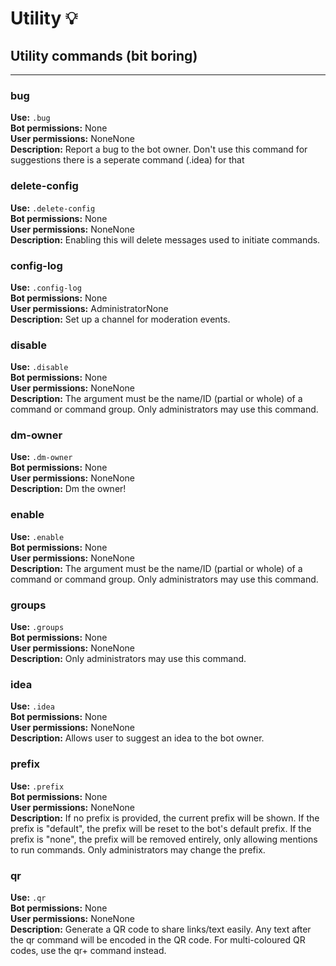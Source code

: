 # Utility 💡

Utility commands (bit boring)
---

---
### bug

**Use:** `.bug`<br/>
**Bot permissions:** None<br/>
**User permissions:** NoneNone<br/>
**Description:** Report a bug to the bot owner. Don't use this command for suggestions there is a seperate command (.idea) for that<br/>


### delete-config

**Use:** `.delete-config`<br/>
**Bot permissions:** None<br/>
**User permissions:** NoneNone<br/>
**Description:** Enabling this will delete messages used to initiate commands.<br/>


### config-log

**Use:** `.config-log`<br/>
**Bot permissions:** None<br/>
**User permissions:** AdministratorNone<br/>
**Description:** Set up a channel for moderation events.<br/>


### disable

**Use:** `.disable`<br/>
**Bot permissions:** None<br/>
**User permissions:** NoneNone<br/>
**Description:** The argument must be the name/ID (partial or whole) of a command or command group. Only administrators may use this command.<br/>


### dm-owner

**Use:** `.dm-owner`<br/>
**Bot permissions:** None<br/>
**User permissions:** NoneNone<br/>
**Description:** Dm the owner!<br/>


### enable

**Use:** `.enable`<br/>
**Bot permissions:** None<br/>
**User permissions:** NoneNone<br/>
**Description:** The argument must be the name/ID (partial or whole) of a command or command group. Only administrators may use this command.<br/>


### groups

**Use:** `.groups`<br/>
**Bot permissions:** None<br/>
**User permissions:** NoneNone<br/>
**Description:** Only administrators may use this command.<br/>


### idea

**Use:** `.idea`<br/>
**Bot permissions:** None<br/>
**User permissions:** NoneNone<br/>
**Description:** Allows user to suggest an idea to the bot owner.<br/>


### prefix

**Use:** `.prefix`<br/>
**Bot permissions:** None<br/>
**User permissions:** NoneNone<br/>
**Description:** If no prefix is provided, the current prefix will be shown. If the prefix is "default", the prefix will be reset to the bot's default prefix. If the prefix is "none", the prefix will be removed entirely, only allowing mentions to run commands. Only administrators may change the prefix.<br/>


### qr

**Use:** `.qr`<br/>
**Bot permissions:** None<br/>
**User permissions:** NoneNone<br/>
**Description:** Generate a QR code to share links/text easily. Any text after the qr command will be encoded in the QR code.  For multi-coloured QR codes, use the qr+ command instead.<br/>
